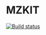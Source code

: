 # MZKIT

[![Build status](https://ci.appveyor.com/api/projects/status/rjr9p0k8dktlqid7?svg=true)](https://ci.appveyor.com/project/Khrystyna-Pelekh/mzkit)
